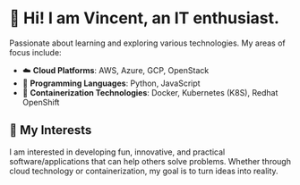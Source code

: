 # 👋 Hi! I am Vincent, an IT enthusiast.

Passionate about learning and exploring various technologies. My areas of focus include:

- ☁️ **Cloud Platforms**: AWS, Azure, GCP, OpenStack
- 🐍 **Programming Languages**: Python, JavaScript
- 🐳 **Containerization Technologies**: Docker, Kubernetes (K8S), Redhat OpenShift

## 🚀 My Interests

I am interested in developing fun, innovative, and practical software/applications that can help others solve problems. Whether through cloud technology or containerization, my goal is to turn ideas into reality.
